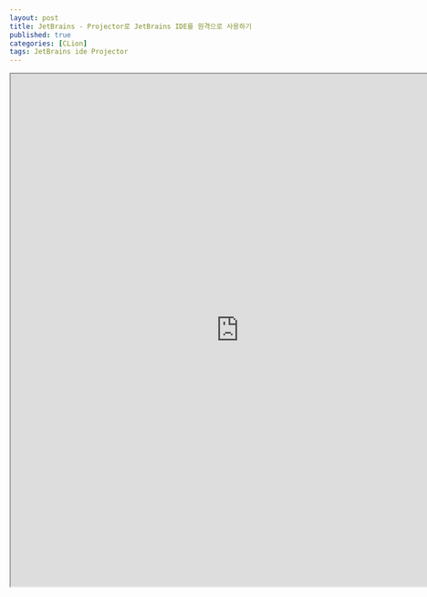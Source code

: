 ```yaml
---
layout: post
title: JetBrains - Projector로 JetBrains IDE를 원격으로 사용하기
published: true
categories: [CLion]
tags: JetBrains ide Projector
---
```

<iframe width="800" height="900" src="https://docs.google.com/document/d/e/2PACX-1vTt0Bbq7l1W2FsTRpiTtdzTeeIilOKy_8IuXh-EdQQhEXokOm1GfxeUDWwU4_z4oUqyYclh3bPQPaxu/pub?embedded=true"></iframe>    
  